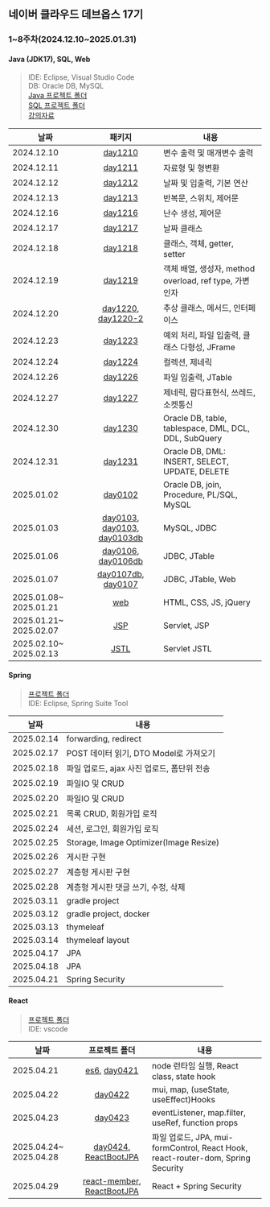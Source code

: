 ## 네이버 클라우드 데브옵스 17기

### 1&#126;8주차(2024.12.10&#126;2025.01.31)
#### **Java (JDK17), SQL, Web**  
> IDE: Eclipse, Visual Studio Code  
> DB: Oracle DB, MySQL  
> [Java 프로젝트 폴더](./java/workspace/classProject/)  
> [SQL 프로젝트 폴더](./sql/)  
> [강의자료](./강의자료/)

|날짜|패키지|내용|
|---|:---:|---|
|2024.12.10|[day1210](./java/workspace/classProject/day1210/)|변수 출력 및 매개변수 출력|
|2024.12.11|[day1211](./java/workspace/classProject/day1211/)|자료형 및 형변환|
|2024.12.12|[day1212](./java/workspace/classProject/day1212/)|날짜 및 입출력, 기본 연산|
|2024.12.13|[day1213](./java/workspace/classProject/day1213/)|반복문, 스위치, 제어문|
|2024.12.16|[day1216](./java/workspace/classProject/day1216/)|난수 생성, 제어문|
|2024.12.17|[day1217](./java/workspace/classProject/day1217/)|날짜 클래스|
|2024.12.18|[day1218](./java/workspace/classProject/day1218/)|클래스, 객체, getter, setter|
|2024.12.19|[day1219](./java/workspace/classProject/day1219/)|객체 배열, 생성자, method overload, ref type, 가변 인자|
|2024.12.20|[day1220](./java/workspace/classProject/day1220/), [day1220-2](./java/workspace/classProject/day1220_2/)|추상 클래스, 메서드, 인터페이스|
|2024.12.23|[day1223](./java/workspace/classProject/day1223/)|예외 처리, 파일 입출력, 클래스 다형성, JFrame|
|2024.12.24|[day1224](./java/workspace/classProject/day1224/)|컬렉션, 제네릭|
|2024.12.26|[day1226](./java/workspace/classProject/day1226/)|파일 입출력, JTable|
|2024.12.27|[day1227](./java/workspace/classProject/day1227/)|제네릭, 람다표현식, 쓰레드, 소켓통신|
|2024.12.30|[day1230](./sql/day1230/)|Oracle DB, table, tablespace, DML, DCL, DDL, SubQuery|
|2024.12.31|[day1231](./sql/day1231/)|Oracle DB, DML: INSERT, SELECT, UPDATE, DELETE|
|2025.01.02|[day0102](./sql/day0102/)|Oracle DB, join, Procedure, PL/SQL, MySQL|
|2025.01.03|[day0103](./sql/day0103/), [day0103](./java/workspace/classProject/day0103/), [day0103db](./java/workspace/classProject/day0103db/)|MySQL, JDBC|
|2025.01.06|[day0106](./java/workspace/classProject/day0106/), [day0106db](./java/workspace/classProject/day0106db/)|JDBC, JTable|
|2025.01.07|[day0107db](./java/workspace/classProject/day0107db/), [day0107](./web/day0107/)|JDBC, JTable, Web|
|2025.01.08&#126; 2025.01.21|[web](./web/)|HTML, CSS, JS, jQuery|
|2025.01.21&#126; 2025.02.07|[JSP](./java/workspace/webProject/)|Servlet, JSP|
|2025.02.10&#126; 2025.02.13|[JSTL](./java/workspace/ServletProject/)|Servlet JSTL|


#### **Spring**  
> [프로젝트 폴더](./spring/)  
> IDE: Eclipse, Spring Suite Tool

|날짜|내용|
|---|---|
|2025.02.14|forwarding, redirect|
|2025.02.17|POST 데이터 읽기, DTO Model로 가져오기|
|2025.02.18|파일 업로드, ajax 사진 업로드, 폼단위 전송|
|2025.02.19|파일IO 및 CRUD|
|2025.02.20|파일IO 및 CRUD|
|2025.02.21|목록 CRUD, 회원가입 로직|
|2025.02.24|세션, 로그인, 회원가입 로직|
|2025.02.25|Storage, Image Optimizer(Image Resize)|
|2025.02.26|게시판 구현|
|2025.02.27|계층형 게시판 구현|
|2025.02.28|계층형 게시판 댓글 쓰기, 수정, 삭제|
|2025.03.11|gradle project|
|2025.03.12|gradle project, docker|
|2025.03.13|thymeleaf|
|2025.03.14|thymeleaf layout|
|2025.04.17|JPA|
|2025.04.18|JPA|
|2025.04.21|Spring Security|

#### **React**  
> [프로젝트 폴더](./react/)  
> IDE: vscode

|날짜|프로젝트 폴더|내용|
|---|:---:|---|
|2025.04.21|[es6](./react/es6/), [day0421](./react/react-day0421/)|node 런타임 실행, React class, state hook|
|2025.04.22|[day0422](./react/react-day0422/)|mui, map, (useState, useEffect)Hooks|
|2025.04.23|[day0423](./react/react-day0423/)|eventListener, map.filter, useRef, function props|
|2025.04.24&#126; 2025.04.28|[day0424](./react/react-day0424/), [ReactBootJPA](./spring/ReactBootJPA/)|파일 업로드, JPA, mui-formControl, React Hook, react-router-dom, Spring Security|
|2025.04.29|[react-member](./react/react-member/), [ReactBootJPA](./spring/ReactBootJPA/)|React + Spring Security|
